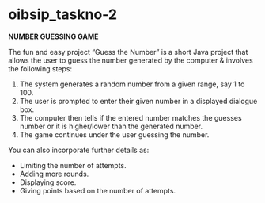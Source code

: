 # oibsip_taskno-2

**NUMBER GUESSING GAME**

The fun and easy project “Guess the Number” is a short Java project that allows the user to guess the number generated by the computer & involves the following steps:

1. The system generates a random number from a given range, say 1 to 100.
2. The user is prompted to enter their given number in a displayed dialogue box.
3. The computer then tells if the entered number matches the guesses number or it is higher/lower than the generated number.
4. The game continues under the user guessing the number.

You can also incorporate further details as:

- Limiting the number of attempts.
- Adding more rounds.
- Displaying score.
- Giving points based on the number of attempts.
